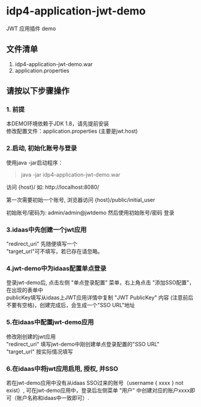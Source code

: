 # idp4-application-jwt-demo
JWT 应用插件 demo

## 文件清单
1. idp4-application-jwt-demo.war
2. application.properties


## 请按以下步骤操作

### 1. 前提
本DEMO环境依赖于JDK 1.8，请先提前安装   
修改配置文件：application.properties (主要是jwt.host)

### 2.启动, 初始化账号与登录

使用java -jar启动程序：
> java -jar idp4-application-jwt-demo.war

访问 {host}/     如: http://localhost:8080/

第一次需要初始一个账号, 浏览器访问  {host}/public/initial_user

初始账号/密码为: admin/admin@jwtdemo
然后使用初始账号/密码 登录


### 3.idaas中先创建一个jwt应用
"redirect_uri" 先随便填写一个  
"target_url"可不填写，若已存在请忽略。

### 4.jwt-demo中为idaas配置单点登录
登录jwt-demo后, 点击左侧 "单点登录配置" 菜单，右上角点击 "添加SSO配置"，在出现的表单中  
publicKey填写从idaas上JWT应用详情中复制 "JWT PublicKey" 内容 (注意前后不要有空格)，创建完成后，会生成一个"SSO URL"地址


### 5.在idaas中配置jwt-demo应用
修改刚创建的jwt应用  
"redirect_uri" 填写jwt-demo中刚创建单点登录配置的"SSO URL"  
"target_url"   按实际情况填写


### 6.在idaas中将jwt应用启用, 授权, 并SSO
若在jwt-demo应用中没有从idaas SSO过来的账号（username { xxxx } not exist）, 可在jwt-demo应用中，登录后左侧菜单 "用户" 中创建对应的账户xxxx即可（账户名称和idaas中一致即可）.